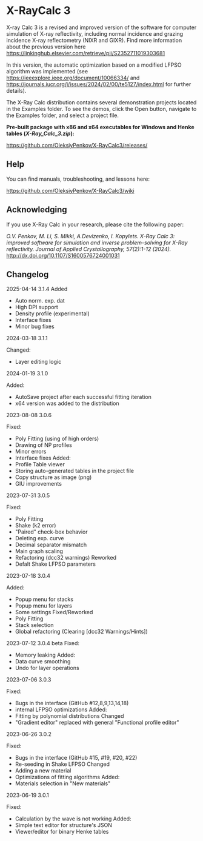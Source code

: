 # X-RayCalc 3

X-ray Calc 3 is a revised and improved version of the software for computer simulation of X-ray reflectivity, including normal incidence and grazing incidence X-ray reflectometry (NIXR and GIXR). Find more information about the previous version here https://linkinghub.elsevier.com/retrieve/pii/S2352711019303681

In this version, the automatic optimization based on a modified LFPSO algorithm was implemented (see https://ieeexplore.ieee.org/document/10066334/ and https://journals.iucr.org/j/issues/2024/02/00/te5127/index.html for further details).

The X-Ray Calc distribution contains several demonstration projects located in the Examples folder. To see the demos, click the Open button, navigate to the Examples folder, and select a project file.

**Pre-built package with x86 and x64 executables for Windows and Henke tables (_X-Ray_Calc_3.zip_):**

https://github.com/OleksiyPenkov/X-RayCalc3/releases/  


## Help
You can find  manuals, troubleshooting, and lessons here:

https://github.com/OleksiyPenkov/X-RayCalc3/wiki

## Acknowledging

If you use X-Ray Calc in your research, please cite the following paper:

_O.V. Penkov, M. Li, S. Mikki, A.Devizenko, I. Kopylets. X-Ray Calc 3: improved software for simulation and inverse problem-solving for X-Ray reflectivity.	Journal of Applied Crystallography, 57(2):1-12 (2024)._
 http://dx.doi.org/10.1107/S1600576724001031



## Changelog
2025-04-14 3.1.4
Added
 - Auto norm. exp. dat
 - High DPI support
 - Density profile (experimental)
 - Interface fixes
 - Minor bug fixes

2024-03-18 3.1.1

Changed:
 - Layer editing logic

2024-01-19 3.1.0

Added:
 - AutoSave project after each successful fitting iteration
 - x64 version was added to the distribution

2023-08-08 3.0.6

Fixed:
 - Poly Fitting (using of high orders)
 - Drawing of NP profiles
 - Minor errors
 - Interface fixes
Added:
 - Profile Table viewer
 - Storing auto-generated tables in the project file
 - Copy structure as image (png) 
 - GIU improvements

2023-07-31 3.0.5

Fixed:
 - Poly Fitting
 - Shake (k2 error)
 - "Paired" check-box behavior
 - Deleting exp. curve
 - Decimal separator mismatch
 - Main graph scaling
 - Refactoring (dcc32 warnings)
Reworked
 - Defalt Shake LFPSO parameters

2023-07-18 3.0.4

Added:
 - Popup menu for stacks
 - Popup menu for layers
 - Some settings
Fixed/Reworked
 - Poly Fitting
 - Stack selection
 - Global refactoring (Clearing [dcc32 Warnings/Hints]) 

2023-07-12 3.0.4 beta
Fixed:
 - Memory leaking
Added:
 - Data curve smoothing
 - Undo for layer operations


2023-07-06 3.0.3

Fixed:
 - Bugs in the interface (GitHub #12,8,9,13,14,18)
 - internal LFPSO optimizations
Added: 
 - Fitting by polynomial distributions
Changed
 - "Gradient editor" replaced with general "Functional profile editor" 

2023-06-26 3.0.2

Fixed:
 - Bugs in the interface (GitHub #15, #19, #20, #22)
 - Re-seeding in Shake LFPSO
Changed
 - Adding a new material
 - Optimizations of fitting algorithms
Added:
  - Materials selection in "New materials" 

2023-06-19  3.0.1

Fixed: 
  -  Calculation by the wave is not working
Added:
  -  Simple text editor for structure's JSON
  -  Viewer/editor for binary Henke tables  


